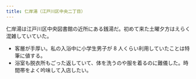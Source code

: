 ```yaml
---
title: 仁岸湯（江戸川区中央二丁目）
---
```


仁岸湯は江戸川区中央図書館の近所にある銭湯だ。初めて来た土曜夕方はえらく混雑していていた。

* 客層が手厚い。私の入浴中に小学生男子が 8 人くらい利用していたことは特筆に値する。
* 浴室も脱衣所もごった返していて、体を洗うのや服を着るのに難儀した。時間帯をよく吟味して入店したい。
